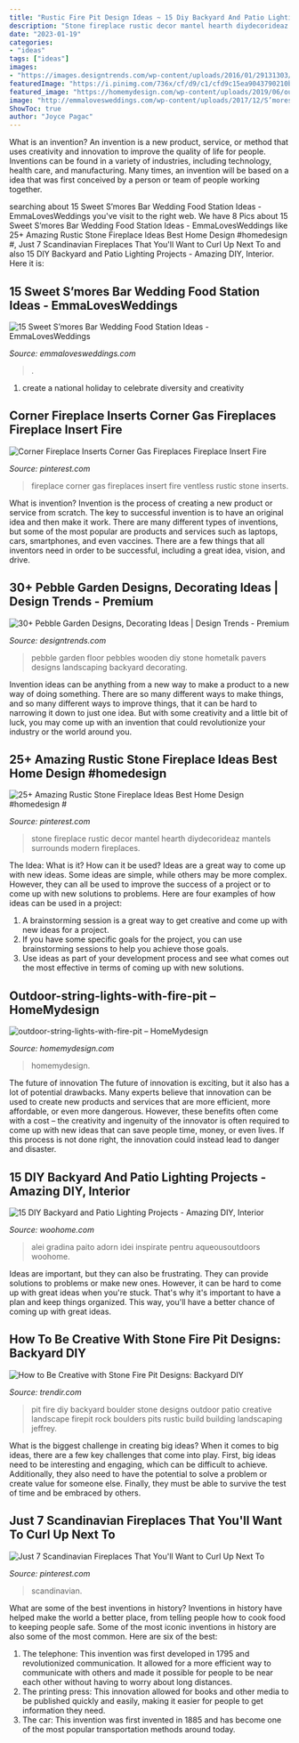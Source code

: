 ```yaml
---
title: "Rustic Fire Pit Design Ideas ~ 15 Diy Backyard And Patio Lighting Projects"
description: "Stone fireplace rustic decor mantel hearth diydecorideaz mantels surrounds modern fireplaces"
date: "2023-01-19"
categories:
- "ideas"
tags: ["ideas"]
images:
- "https://images.designtrends.com/wp-content/uploads/2016/01/29131303/16Wodden-Floor-Pebble-design.jpg"
featuredImage: "https://i.pinimg.com/736x/cf/d9/c1/cfd9c15ea9043790210bd26a75301cfc.jpg"
featured_image: "https://homemydesign.com/wp-content/uploads/2019/06/outdoor-string-lights-with-fire-pit.jpg"
image: "http://emmalovesweddings.com/wp-content/uploads/2017/12/S’mores-Bar-food-station-for-backyard-wedding-ideas.jpg"
ShowToc: true
author: "Joyce Pagac"
---
```



What is an invention?
An invention is a new product, service, or method that uses creativity and innovation to improve the quality of life for people. Inventions can be found in a variety of industries, including technology, health care, and manufacturing. Many times, an invention will be based on a idea that was first conceived by a person or team of people working together.

	

		
searching about 15 Sweet S’mores Bar Wedding Food Station Ideas - EmmaLovesWeddings you've visit to the right web. We have 8 Pics about 15 Sweet S’mores Bar Wedding Food Station Ideas - EmmaLovesWeddings like 25+ Amazing Rustic Stone Fireplace Ideas Best Home Design #homedesign #, Just 7 Scandinavian Fireplaces That You&#039;ll Want to Curl Up Next To and also 15 DIY Backyard and Patio Lighting Projects - Amazing DIY, Interior. Here it is:
		
    
## 15 Sweet S’mores Bar Wedding Food Station Ideas - EmmaLovesWeddings

<img loading=lazy src="http://emmalovesweddings.com/wp-content/uploads/2017/12/S’mores-Bar-food-station-for-backyard-wedding-ideas.jpg" onerror="this.onerror=null;this.src='https://tse4.mm.bing.net/th?id=OIP.9Yz8fL5Hj4sUSDD_AhF2IAHaLI&amp;pid=15.1';" alt="15 Sweet S’mores Bar Wedding Food Station Ideas - EmmaLovesWeddings">

_Source: emmalovesweddings.com_

>. 

	

1. create a national holiday to celebrate diversity and creativity

    
## Corner Fireplace Inserts Corner Gas Fireplaces Fireplace Insert Fire

<img loading=lazy src="https://i.pinimg.com/736x/cf/d9/c1/cfd9c15ea9043790210bd26a75301cfc.jpg" onerror="this.onerror=null;this.src='https://tse4.mm.bing.net/th?id=OIP.MkO443CL8VMjyg2HnUj-rwHaGk&amp;pid=15.1';" alt="Corner Fireplace Inserts Corner Gas Fireplaces Fireplace Insert Fire">

_Source: pinterest.com_

>fireplace corner gas fireplaces insert fire ventless rustic stone inserts. 

	

What is invention?
Invention is the process of creating a new product or service from scratch. The key to successful invention is to have an original idea and then make it work. There are many different types of inventions, but some of the most popular are products and services such as laptops, cars, smartphones, and even vaccines. 
There are a few things that all inventors need in order to be successful, including a great idea, vision, and drive.

    
## 30+ Pebble Garden Designs, Decorating Ideas | Design Trends - Premium

<img loading=lazy src="https://images.designtrends.com/wp-content/uploads/2016/01/29131303/16Wodden-Floor-Pebble-design.jpg" onerror="this.onerror=null;this.src='https://tse3.mm.bing.net/th?id=OIP.0wDwROfwu6XwDLFf1L-yNQHaKp&amp;pid=15.1';" alt="30+ Pebble Garden Designs, Decorating Ideas | Design Trends - Premium">

_Source: designtrends.com_

>pebble garden floor pebbles wooden diy stone hometalk pavers designs landscaping backyard decorating. 

	

Invention ideas can be anything from a new way to make a product to a new way of doing something. There are so many different ways to make things, and so many different ways to improve things, that it can be hard to narrowing it down to just one idea. But with some creativity and a little bit of luck, you may come up with an invention that could revolutionize your industry or the world around you.

    
## 25+ Amazing Rustic Stone Fireplace Ideas Best Home Design #homedesign #

<img loading=lazy src="https://i.pinimg.com/736x/35/db/ac/35dbac17cb1bfd934844dd767f7b1f38.jpg" onerror="this.onerror=null;this.src='https://tse4.mm.bing.net/th?id=OIP.nFhb92Yx8DMtm5LSsQajKQHaLK&amp;pid=15.1';" alt="25+ Amazing Rustic Stone Fireplace Ideas Best Home Design #homedesign #">

_Source: pinterest.com_

>stone fireplace rustic decor mantel hearth diydecorideaz mantels surrounds modern fireplaces. 

	

The Idea: What is it? How can it be used?
Ideas are a great way to come up with new ideas. Some ideas are simple, while others may be more complex. However, they can all be used to improve the success of a project or to come up with new solutions to problems. Here are four examples of how ideas can be used in a project: 
1. A brainstorming session is a great way to get creative and come up with new ideas for a project.
2. If you have some specific goals for the project, you can use brainstorming sessions to help you achieve those goals.
3. Use ideas as part of your development process and see what comes out the most effective in terms of coming up with new solutions.

    
## Outdoor-string-lights-with-fire-pit – HomeMydesign

<img loading=lazy src="https://homemydesign.com/wp-content/uploads/2019/06/outdoor-string-lights-with-fire-pit.jpg" onerror="this.onerror=null;this.src='https://tse2.mm.bing.net/th?id=OIP.vKxGI1wdmTUAbbTBGljFqQHaLG&amp;pid=15.1';" alt="outdoor-string-lights-with-fire-pit – HomeMydesign">

_Source: homemydesign.com_

>homemydesign. 

	

The future of innovation
The future of innovation is exciting, but it also has a lot of potential drawbacks. Many experts believe that innovation can be used to create new products and services that are more efficient, more affordable, or even more dangerous. However, these benefits often come with a cost – the creativity and ingenuity of the innovator is often required to come up with new ideas that can save people time, money, or even lives. If this process is not done right, the innovation could instead lead to danger and disaster.

    
## 15 DIY Backyard And Patio Lighting Projects - Amazing DIY, Interior

<img loading=lazy src="https://www.woohome.com/wp-content/uploads/2016/05/paito-yard-lighting-summer-15.jpg" onerror="this.onerror=null;this.src='https://tse3.mm.bing.net/th?id=OIP.q4_GaPhdceR_2AXNoWgTzgHaKa&amp;pid=15.1';" alt="15 DIY Backyard and Patio Lighting Projects - Amazing DIY, Interior">

_Source: woohome.com_

>alei gradina paito adorn idei inspirate pentru aqueousoutdoors woohome. 

	

Ideas are important, but they can also be frustrating. They can provide solutions to problems or make new ones. However, it can be hard to come up with great ideas when you're stuck. That's why it's important to have a plan and keep things organized. This way, you'll have a better chance of coming up with great ideas.

    
## How To Be Creative With Stone Fire Pit Designs: Backyard DIY

<img loading=lazy src="http://cdn.trendir.com/wp-content/uploads/old/outdoors/2015/06/10/boulder-fire-pit.jpg" onerror="this.onerror=null;this.src='https://tse1.mm.bing.net/th?id=OIP.hAzqf6NUR7PPvM3jEBUYPwHaIc&amp;pid=15.1';" alt="How to Be Creative with Stone Fire Pit Designs: Backyard DIY">

_Source: trendir.com_

>pit fire diy backyard boulder stone designs outdoor patio creative landscape firepit rock boulders pits rustic build building landscaping jeffrey. 

	

What is the biggest challenge in creating big ideas?
When it comes to big ideas, there are a few key challenges that come into play. First, big ideas need to be interesting and engaging, which can be difficult to achieve. Additionally, they also need to have the potential to solve a problem or create value for someone else. Finally, they must be able to survive the test of time and be embraced by others.

    
## Just 7 Scandinavian Fireplaces That You&#039;ll Want To Curl Up Next To

<img loading=lazy src="https://i.pinimg.com/736x/e5/24/fd/e524fd802bb07f696a916a554fde42a2.jpg" onerror="this.onerror=null;this.src='https://tse1.mm.bing.net/th?id=OIP.MT_-CZgYmeyOVHniJ9zeNgHaLH&amp;pid=15.1';" alt="Just 7 Scandinavian Fireplaces That You&#039;ll Want to Curl Up Next To">

_Source: pinterest.com_

>scandinavian. 

	

What are some of the best inventions in history?
Inventions in history have helped make the world a better place, from telling people how to cook food to keeping people safe. Some of the most iconic inventions in history are also some of the most common. Here are six of the best: 
1. The telephone: This invention was first developed in 1795 and revolutionized communication. It allowed for a more efficient way to communicate with others and made it possible for people to be near each other without having to worry about long distances. 
2. The printing press: This innovation allowed for books and other media to be published quickly and easily, making it easier for people to get information they need. 
3. The car: This invention was first invented in 1885 and has become one of the most popular transportation methods around today.

